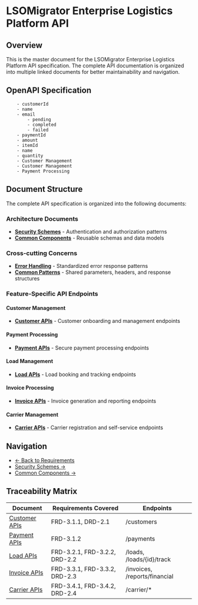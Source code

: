 # LSOMigrator Enterprise Logistics Platform API

## Overview

This is the master document for the LSOMigrator Enterprise Logistics Platform API specification. The complete API documentation is organized into multiple linked documents for better maintainability and navigation.

## OpenAPI Specification

        - customerId
        - name
        - email
            - pending
            - completed
            - failed
        - paymentId
        - amount
        - itemId
        - name
        - quantity
        - Customer Management
        - Customer Management
        - Payment Processing

## Document Structure

The complete API specification is organized into the following documents:

### Architecture Documents
- **[Security Schemes](./api_spec_security.md)** - Authentication and authorization patterns
- **[Common Components](./api_spec_components.md)** - Reusable schemas and data models

### Cross-cutting Concerns
- **[Error Handling](./api_spec_errors.md)** - Standardized error response patterns
- **[Common Patterns](./api_spec_common.md)** - Shared parameters, headers, and response structures

### Feature-Specific API Endpoints

#### Customer Management
- **[Customer APIs](./api_spec_customers.md)** - Customer onboarding and management endpoints

#### Payment Processing
- **[Payment APIs](./api_spec_payments.md)** - Secure payment processing endpoints

#### Load Management
- **[Load APIs](./api_spec_loads.md)** - Load booking and tracking endpoints

#### Invoice Processing
- **[Invoice APIs](./api_spec_invoices.md)** - Invoice generation and reporting endpoints

#### Carrier Management
- **[Carrier APIs](./api_spec_carriers.md)** - Carrier registration and self-service endpoints

## Navigation

- [← Back to Requirements](../Requirements/)
- [Security Schemes →](./api_spec_security.md)
- [Common Components →](./api_spec_components.md)

## Traceability Matrix

| Document | Requirements Covered | Endpoints |
|----------|---------------------|-----------|
| [Customer APIs](./api_spec_customers.md) | FRD-3.1.1, DRD-2.1 | /customers |
| [Payment APIs](./api_spec_payments.md) | FRD-3.1.2 | /payments |
| [Load APIs](./api_spec_loads.md) | FRD-3.2.1, FRD-3.2.2, DRD-2.2 | /loads, /loads/{id}/track |
| [Invoice APIs](./api_spec_invoices.md) | FRD-3.3.1, FRD-3.3.2, DRD-2.3 | /invoices, /reports/financial |
| [Carrier APIs](./api_spec_carriers.md) | FRD-3.4.1, FRD-3.4.2, DRD-2.4 | /carrier/* |